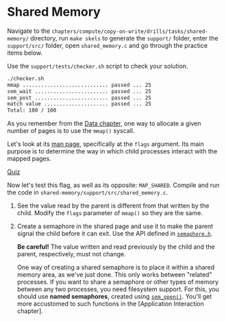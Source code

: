 # Shared Memory

Navigate to the `chapters/compute/copy-on-write/drills/tasks/shared-memory/` directory, run `make skels` to generate the `support/` folder, enter the `support/src/` folder, open `shared_memory.c` and go through the practice items below.

Use the `support/tests/checker.sh` script to check your solution.

```bash
./checker.sh
mmap ............................ passed ... 25
sem_wait ........................ passed ... 25
sem_post ........................ passed ... 25
match value ..................... passed ... 25
Total: 100 / 100
```

As you remember from the [Data chapter](../../../../../data/process-memory/reading/process-memory.md), one way to allocate a given number of pages is to use the `mmap()` syscall.

Let's look at its [man page](https://man7.org/linux/man-pages/man2/mmap.2.html), specifically at the `flags` argument.
Its main purpose is to determine the way in which child processes interact with the mapped pages.

[Quiz](../../questions/mmap-cow-flag.md)

Now let's test this flag, as well as its opposite: `MAP_SHARED`.
Compile and run the code in `shared-memory/support/src/shared_memory.c`.

1. See the value read by the parent is different from that written by the child.
   Modify the `flags` parameter of `mmap()` so they are the same.

1. Create a semaphore in the shared page and use it to make the parent signal the child before it can exit.
   Use the API defined in [`semaphore.h`](https://man7.org/linux/man-pages/man0/semaphore.h.0p.html).

    **Be careful!**
    The value written and read previously by the child and the parent, respectively, must not change.

    One way of creating a shared semaphore is to place it within a shared memory area, as we've just done.
    This only works between "related" processes.
    If you want to share a semaphore or other types of memory between any two processes, you need filesystem support.
    For this, you should use **named semaphores**, created using [`sem_open()`](https://man7.org/linux/man-pages/man3/sem_open.3.html).
    You'll get more accustomed to such functions in the [Application Interaction chapter].
